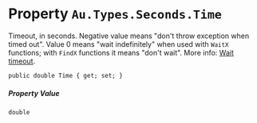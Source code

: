 # Property `Au.Types.Seconds.Time`

Timeout, in seconds. Negative value means "don't throw exception when timed out". Value 0 means "wait indefinitely" when used with `WaitX` functions; with `FindX` functions it means "don't wait". More info: [Wait timeout](../articles/Wait%20timeout.html).

```
public double Time { get; set; }
```

##### Property Value

`double`